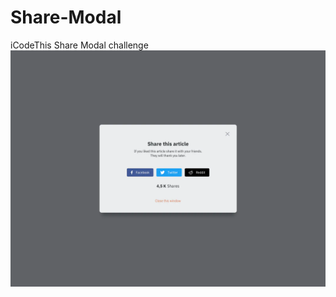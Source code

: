 # Share-Modal
iCodeThis Share Modal challenge
![Design preview for the Birthday list challenge](share_article_modal.webp)
